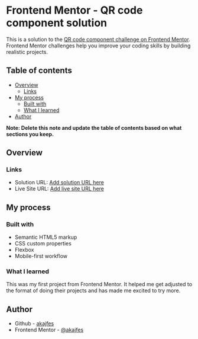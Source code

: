 # Frontend Mentor - QR code component solution

This is a solution to the [QR code component challenge on Frontend Mentor](https://www.frontendmentor.io/challenges/qr-code-component-iux_sIO_H). Frontend Mentor challenges help you improve your coding skills by building realistic projects. 

## Table of contents

- [Overview](#overview)
  - [Links](#links)
- [My process](#my-process)
  - [Built with](#built-with)
  - [What I learned](#what-i-learned)
- [Author](#author)

**Note: Delete this note and update the table of contents based on what sections you keep.**

## Overview
### Links

- Solution URL: [Add solution URL here](https://your-solution-url.com)
- Live Site URL: [Add live site URL here](https://akajfes-qr-code.netlify.app/)

## My process

### Built with

- Semantic HTML5 markup
- CSS custom properties
- Flexbox
- Mobile-first workflow


### What I learned

This was my first project from Frontend Mentor. It helped me get adjusted to the format of doing their projects and has made me excited to try more.


## Author

- Github - [akajfes](https://github.com/akajfes)
- Frontend Mentor - [@akajfes](https://www.frontendmentor.io/profile/akajfes)
